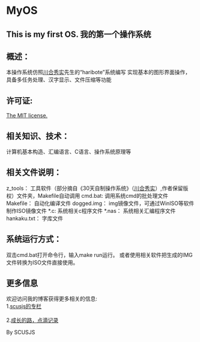 MyOS
====
This is my first OS. 我的第一个操作系统
------------------------------


概述：
--------
本操作系统仿照[川合秀实](http://hrb.osask.jp/)先生的“haribote”系统编写
实现基本的图形界面操作，具备多任务处理、汉字显示、文件压缩等功能

许可证:
--------
[The MIT license.](http://zh.wikipedia.org/wiki/MIT%E8%A8%B1%E5%8F%AF%E8%AD%89)<br /> 

相关知识、技术：
----------------
计算机基本构造、汇编语言、C语言、操作系统原理等

相关文件说明：
----------------
z_tools：     工具软件（部分摘自《30天自制操作系统》（[川合秀实](http://hrb.osask.jp/)）,作者保留版权）文件夹，Makefile自动调用
cmd.bat:      调用系统cmd的批处理文件
Makefile：    自动化编译文件
dogged.img：  img镜像文件，可通过WinISO等软件制作ISO镜像文件
*.c:          系统相关c程序文件
*.nas：       系统相关汇编程序文件
hankaku.txt： 字库文件


系统运行方式：
-----------------
双击cmd.bat打开命令行，输入make run运行。
或者使用相关软件把生成的IMG文件转换为ISO文件直接使用。

更多信息
---------
欢迎访问我的博客获得更多相关的信息:<br />
1.[scusjs的专栏](http://blog.csdn.net/scusjs)<br />  
2.[成长的路，点滴记录](http://falcon_s.byethost15.com/)<br />




By SCUSJS



